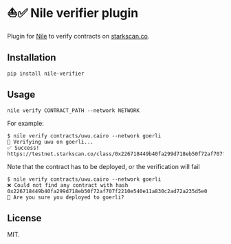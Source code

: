 # ⛵️✅ Nile verifier plugin

Plugin for [Nile](https://github.com/OpenZeppelin/nile) to verify contracts on [starkscan.co](https://starkscan.co).

## Installation

```
pip install nile-verifier
```

## Usage

```
nile verify CONTRACT_PATH --network NETWORK
```

For example:
```
$ nile verify contracts/uwu.cairo --network goerli
🔎 Verifying uwu on goerli...
✅ Success! https://testnet.starkscan.co/class/0x226718449b40fa299d718eb50f72af707f2210e540e11a830c2ad72a235d5e0#code
```

Note that the contract has to be deployed, or the verification will fail
```
$ nile verify contracts/uwu.cairo --network goerli
❌ Could not find any contract with hash 0x226718449b40fa299d718eb50f72af707f2210e540e11a830c2ad72a235d5e0
🤔 Are you sure you deployed to goerli?
```

## License

MIT.

